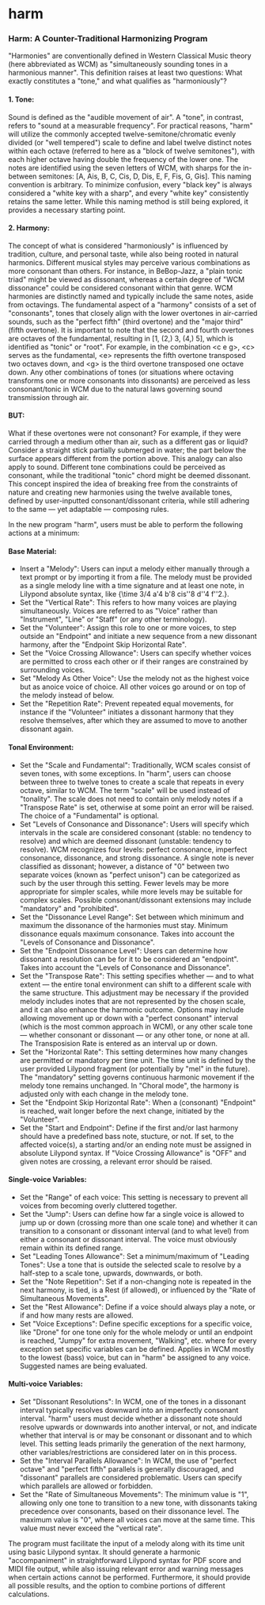 # harm
### Harm: A Counter-Traditional Harmonizing Program
"Harmonies" are conventionally defined in Western Classical Music theory (here
abbreviated as WCM) as "simultaneously sounding tones in a harmonious manner".
This definition raises at least two questions: What exactly constitutes a
"tone," and what qualifies as "harmoniously"?

#### 1. Tone:
Sound is defined as the "audible movement of air". A "tone", in contrast,
refers to "sound at a measurable frequency". For practical reasons, "harm" will
utilize the commonly accepted twelve-semitone/chromatic evenly divided (or
"well tempered") scale to define and label twelve distinct notes within each
octave (referred to here as a "block of twelve semitones"), with each higher
octave having double the frequency of the lower one. The notes are identified
using the seven letters of WCM, with sharps for the in-between semitones: [A,
Ais, B, C, Cis, D, Dis, E, F, Fis, G, Gis]. This naming convention is
arbitrary. To minimize confusion, every "black key" is always considered a
"white key with a sharp", and every "white key" consistently retains the same
letter. While this naming method is still being explored, it provides a
necessary starting point.

#### 2. Harmony:
The concept of what is considered "harmoniously" is influenced by tradition,
culture, and personal taste, while also being rooted in natural harmonics.
Different musical styles may perceive various combinations as more consonant
than others. For instance, in BeBop-Jazz, a "plain tonic triad" might be viewed
as dissonant, whereas a certain degree of "WCM dissonance" could be considered
consonant within that genre. WCM harmonies are distinctly named and typically
include the same notes, aside from octavings. The fundamental aspect of a
"harmony" consists of a set of "consonants", tones that closely align with the
lower overtones in air-carried sounds, such as the "perfect fifth" (third
overtone) and the "major third" (fifth overtone). It is important to note that
the second and fourth overtones are octaves of the fundamental, resulting in
[1, (2,) 3, (4,) 5], which is identified as "tonic" or "root". For example, in
the combination \<c e g\>, \<c\> serves as the fundamental, \<e\> represents
the fifth overtone transposed two octaves down, and \<g\> is the third overtone
transposed one octave down. Any other combinations of tones (or situations
where octaving transforms one or more consonants into dissonants) are perceived
as less consonant/tonic in WCM due to the natural laws governing sound
transmission through air.

#### BUT:
What if these overtones were not consonant? For example, if they were carried
through a medium other than air, such as a different gas or liquid? Consider a
straight stick partially submerged in water; the part below the surface appears
different from the portion above. This analogy can also apply to sound.
Different tone combinations could be perceived as consonant, while the
traditional "tonic" chord might be deemed dissonant. This concept inspired the
idea of breaking free from the constraints of nature and creating new harmonies
using the twelve available tones, defined by user-inputted consonant/dissonant
criteria, while still adhering to the same — yet adaptable — composing rules.

In the new program "harm", users must be able to perform the following actions
at a minimum:

#### Base Material:
- Insert a "Melody": Users can input a melody either manually through a text
  prompt or by importing it from a file. The melody must be provided as a
  single melody line with a time signature and at least one note, in Lilypond
  absolute syntax, like \{\\time 3/4 a'4 b'8 cis''8 d''4 f''2.\}.
- Set the "Vertical Rate": This refers to how many voices are playing
  simultaneously. Voices are referred to as "Voice" rather than "Instrument",
  "Line" or "Staff" (or any other terminology).
- Set the "Volunteer": Assign this role to one or more voices, to step outside
  an "Endpoint" and initiate a new sequence from a new dissonant harmony, after
  the "Endpoint Skip Horizontal Rate".
- Set the "Voice Crossing Allowance": Users can specify whether voices are
  permitted to cross each other or if their ranges are constrained by
  surrounding voices.
- Set "Melody As Other Voice": Use the melody not as the highest voice but as
  anoice voice of choice. All other voices go around or on top of the melody
  instead of below.
- Set the "Repetition Rate": Prevent repeated equal movements, for instance if
  the "Volunteer" initiates a dissonant harmony that they resolve themselves,
  after which they are assumed to move to another dissonant again.

#### Tonal Environment:
- Set the "Scale and Fundamental": Traditionally, WCM scales consist of seven
  tones, with some exceptions. In "harm", users can choose between three to
  twelve tones to create a scale that repeats in every octave, similar to WCM.
  The term "scale" will be used instead of "tonality". The scale does not need
  to contain only melody notes if a "Transpose Rate" is set, otherwise at some
  point an error will be raised. The choice of a "Fundamental" is optional.
- Set "Levels of Consonance and Dissonance": Users will specify which intervals
  in the scale are considered consonant (stable: no tendency to resolve) and
  which are deemed dissonant (unstable: tendency to resolve). WCM recognizes
  four levels: perfect consonance, imperfect consonance, dissonance, and strong
  dissonance. A single note is never classified as dissonant; however, a
  distance of "0" between two separate voices (known as "perfect unison") can
  be categorized as such by the user through this setting. Fewer levels may be
  more appropriate for simpler scales, while more levels may be suitable for
  complex scales. Possible consonant/dissonant extensions may include
  "mandatory" and "prohibited".
- Set the "Dissonance Level Range": Set between which minimum and maximum the
  dissonance of the harmonies must stay. Minimum dissonance equals maximum
  consonance. Takes into account the "Levels of Consonance and Dissonance".
- Set the "Endpoint Dissonance Level": Users can determine how dissonant a
  resolution can be for it to be considered an "endpoint". Takes into account
  the "Levels of Consonance and Dissonance".
- Set the "Transpose Rate": This setting specifies whether — and to what extent
  — the entire tonal environment can shift to a different scale with the same
  structure. This adjustment may be necessary if the provided melody includes
  inotes that are not represented by the chosen scale, and it can also enhance
  the harmonic outcome. Options may include allowing movement up or down with a
  "perfect consonant" interval (which is the most common approach in WCM), or
  any other scale tone — whether consonant or dissonant — or any other tone, or
  none at all. The Transposision Rate is entered as an interval up or down.
- Set the "Horizontal Rate": This setting determines how many changes are
  permitted or mandatory per time unit. The time unit is defined by the user
  provided Lilypond fragment (or potentially by "mel" in the future). The
  "mandatory" setting governs continuous harmonic movement if the melody tone
  remains unchanged. In "Choral mode", the harmony is adjusted only with each
  change in the melody tone.
- Set the "Endpoint Skip Horizontal Rate": When a (consonant) "Endpoint" is
  reached, wait longer before the next change, initiated by the "Volunteer".
- Set the "Start and Endpoint": Define if the first and/or last harmony should
  have a predefined bass note, stucture, or not. If set, to the affected
  voice(s), a starting and/or an ending note must be assigned in absolute
  Lilypond syntax. If "Voice Crossing Allowance" is "OFF" and given notes are
  crossing, a relevant error should be raised.

#### Single-voice Variables:
- Set the "Range" of each voice: This setting is necessary to prevent all
  voices from becoming overly cluttered together.
- Set the "Jump": Users can define how far a single voice is allowed to jump up
  or down (crossing more than one scale tone) and whether it can transition to
  a consonant or dissonant interval (and to what level) from either a consonant
  or dissonant interval. The voice must obviously remain within its defined
  range.
- Set "Leading Tones Allowance": Set a minimum/maximum of "Leading Tones": Use
  a tone that is outside the selected scale to resolve by a half-step to a
  scale tone, upwards, downwards, or both.
- Set the "Note Repetition": Set if a non-changing note is repeated in the next
  harmony, is tied, is a Rest (if allowed), or influenced by the "Rate of
  Simultaneous Movements".
- Set the "Rest Allowance": Define if a voice should always play a note, or if
  and how many rests are allowed.
- Set "Voice Exceptions": Define specific exceptions for a specific voice, like
  "Drone" for one tone only for the whole melody or until an endpoint is
  reached, "Jumpy" for extra movement, "Walking", etc. where for every
  exception set specific variables can be defined. Applies in WCM mostly to the
  lowest (bass) voice, but can in "harm" be assigned to any voice. Suggested
  names are being evaluated.

#### Multi-voice Variables:
- Set "Dissonant Resolutions": In WCM, one of the tones in a dissonant interval
  typically resolves downward into an imperfectly consonant interval. "harm"
  users must decide whether a dissonant note should resolve upwards or
  downwards into another interval, or not, and indicate whether that interval
  is or may be consonant or dissonant and to which level. This setting leads
  primarily the generation of the next harmony, other variables/restrictions
  are considered later on in this process.
- Set the "Interval Parallels Allowance": In WCM, the use of "perfect octave"
  and "perfect fifth" parallels is generally discouraged, and "dissonant"
  parallels are considered problematic. Users can specify which parallels are
  allowed or forbidden.
- Set the "Rate of Simultaneous Movements": The minimum value is "1", allowing
  only one tone to transition to a new tone, with dissonants taking precedence
  over consonants, based on their dissonance level. The maximum value is "0",
  where all voices can move at the same time. This value must never exceed the
  "vertical rate".

The program must facilitate the input of a melody along with its time unit
using basic Lilypond syntax. It should generate a harmonic "accompaniment" in
straightforward Lilypond syntax for PDF score and MIDI file output, while also
issuing relevant error and warning messages when certain actions cannot be
performed. Furthermore, it should provide all possible results, and the option
to combine portions of different calculations.
